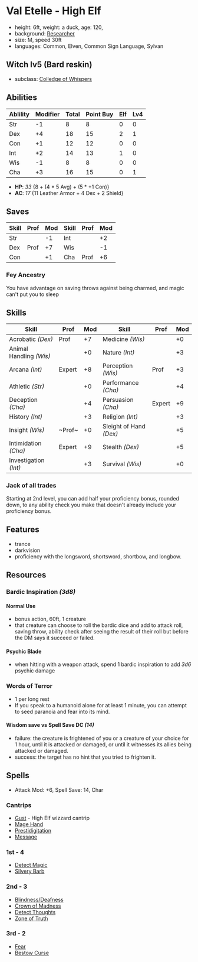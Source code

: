 # Val Etelle - High Elf
- height: 6ft, weight: a duck, age: 120,
- background: [Researcher](https://www.dandwiki.com/wiki/Researcher_(5e_Background))
- size: M, speed 30ft
- languages: Common, Elven, Common Sign Language, Sylvan

## Witch lv5 (Bard reskin)
- subclass: [Colledge of Whispers](https://dnd5e.wikidot.com/bard:whispers)

## Abilities
|Ablility|Modifier|Total|Point Buy|Elf|Lv4|
|--------|--------|-----|---------|---|---|
|Str     |-1      |8    |8        |0  |0  |
|Dex     |+4      |18   |15       |2  |1  |
|Con     |+1      |12   |12       |0  |0  |
|Int     |+2      |14   |13       |1  |0  |
|Wis     |-1      |8    |8        |0  |0  |
|Cha     |+3      |16   |15       |0  |1  |

- **HP**: *33* {8 + (4 * 5 Avg) + (5 * +1 Con)}
- **AC**: *17* {11 Leather Armor + 4 Dex + 2 Shield}

## Saves
|Skill |Prof   |Mod |Skill |Prof   |Mod |
|------|-------|----|------|-------|----|
|Str   |       |-1  |Int   |       |+2  |
|Dex   |Prof   |+7  |Wis   |       |-1  |
|Con   |       |+1  |Cha   |Prof   |+6  |

### Fey Ancestry
You have advantage on saving throws against being charmed, and magic can't put you to sleep

## Skills

|Skill                  |Prof   |Mod |Skill                   |Prof   |Mod |
|-----------------------|-------|----|------------------------|-------|----|
|Acrobatic *(Dex)*      |Prof   |+7  |Medicine *(Wis)*        |       |+0  |
|Animal Handling *(Wis)*|       |+0  |Nature *(Int)*          |       |+3  |
|Arcana *(Int)*         |Expert |+8  |Perception *(Wis)*      |Prof   |+3  |
|Athletic *(Str)*       |       |+0  |Performance *(Cha)*     |       |+4  |
|Deception *(Cha)*      |       |+4  |Persuasion *(Cha)*      |Expert |+9  |
|History *(Int)*        |       |+3  |Religion *(Int)*        |       |+3  |
|Insight *(Wis)*        |~Prof~ |+0  |Sleight of Hand *(Dex)* |       |+5  |
|Intimidation *(Cha)*   |Expert |+9  |Stealth *(Dex)*         |       |+5  |
|Investigation *(Int)*  |       |+3  |Survival *(Wis)*        |       |+0  |

### Jack of all trades
Starting at 2nd level, you can add half your proficiency bonus, rounded down, to any ability check you make that doesn't already include your proficiency bonus.

## Features
- trance
- darkvision
- proficiency with the longsword, shortsword, shortbow, and longbow.

## Resources
### Bardic Inspiration *(3d8)*
#### Normal Use
- bonus action, 60ft, 1 creature
- that creature can choose to roll the bardic dice and add to attack roll, saving throw, ability check after seeing the result of their roll but before the DM says it succeed or failed.
#### Psychic Blade
- when hitting with a weapon attack, spend 1 bardic inspiration to add *3d6* psychic damage
### Words of Terror
- 1 per long rest
- If you speak to a humanoid alone for at least 1 minute, you can attempt to seed paranoia and fear into its mind.
#### Wisdom save vs Spell Save DC *(14)*
- failure: the creature is frightened of you or a creature of your choice for 1 hour, until it is attacked or damaged, or until it witnesses its allies being attacked or damaged.
- success: the target has no hint that you tried to frighten it.

## Spells
- Attack Mod: +6, Spell Save: 14, Char
### Cantrips
- [Gust](https://dnd5e.wikidot.com/spell:gust) - High Elf wizzard cantrip 
- [Mage Hand](https://dnd5e.wikidot.com/spell:mage-hand)
- [Prestidigitation](https://dnd5e.wikidot.com/spell:prestidigitation)
- [Message](https://dnd5e.wikidot.com/spell:message)
### 1st - 4
- [Detect Magic](https://dnd5e.wikidot.com/spell:detect-magic)
- [Silvery Barb](https://dnd5e.wikidot.com/spell:silvery-barbs)
### 2nd - 3
- [Blindness/Deafness](https://dnd5e.wikidot.com/spell:blindness-deafness)
- [Crown of Madness](https://dnd5e.wikidot.com/spell:crown-of-madness)
- [Detect Thoughts](https://dnd5e.wikidot.com/spell:detect-thoughts)
- [Zone of Truth](https://dnd5e.wikidot.com/spell:zone-of-truth)
### 3rd - 2
- [Fear](https://dnd5e.wikidot.com/spell:fear)
- [Bestow Curse](https://dnd5e.wikidot.com/spell:bestow-curse)
